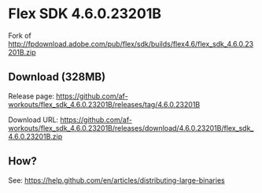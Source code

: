 # Flex SDK 4.6.0.23201B

Fork of http://fpdownload.adobe.com/pub/flex/sdk/builds/flex4.6/flex_sdk_4.6.0.23201B.zip

## Download (328MB)

Release page: https://github.com/af-workouts/flex_sdk_4.6.0.23201B/releases/tag/4.6.0.23201B

Download URL: https://github.com/af-workouts/flex_sdk_4.6.0.23201B/releases/download/4.6.0.23201B/flex_sdk_4.6.0.23201B.zip

## How?

See: https://help.github.com/en/articles/distributing-large-binaries
